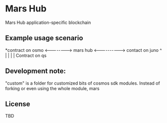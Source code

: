 # Mars Hub

Mars Hub application-specific blockchain


## Example usage scenario
*contract on osmo <--------> mars hub <----------> contact on juno
                                 ^
                                 |
                                 |
                                 |
                                 |
                            Contract on qs

## Development note:

"custom" is a folder for customized bits of cosmos sdk modules.  Instead of forking or even using the whole module, mars 

## License

TBD
